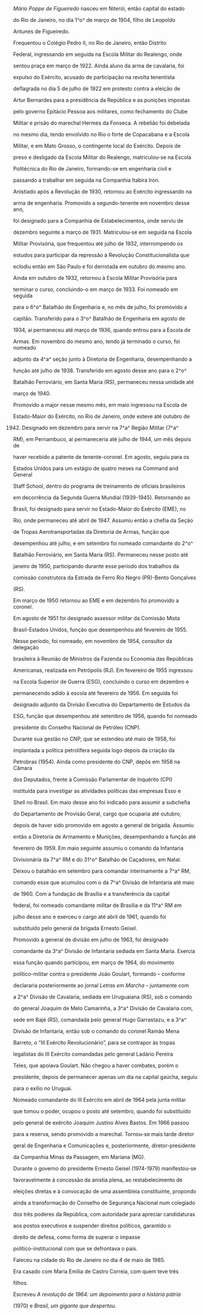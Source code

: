 

*Mário Poppe de Figueiredo* nasceu em Niterói, então capital do estado

do Rio de Janeiro, no dia 1^o^ de março de 1904, filho de Leopoldo

Antunes de Figueiredo.



Frequentou o Colégio Pedro II, no Rio de Janeiro, então Distrito

Federal, ingressando em seguida na Escola Militar do Realengo, onde

sentou praça em março de 1922. Ainda aluno da arma de cavalaria, foi

expulso do Exército, acusado de participação na revolta tenentista

deflagrada no dia 5 de julho de 1922 em protesto contra a eleição de

Artur Bernardes para a presidência da República e as punições impostas

pelo governo Epitácio Pessoa aos militares, como fechamento do Clube

Militar e prisão do marechal Hermes da Fonseca. A rebelião foi debelada

no mesmo dia, tendo envolvido no Rio o forte de Copacabana e a Escola

Militar, e em Mato Grosso, o contingente local do Exército. Depois de

preso e desligado da Escola Militar do Realengo, matriculou-se na Escola

Politécnica do Rio de Janeiro, formando-se em engenharia civil e

passando a trabalhar em seguida na Companhia Itabira Iron.



Anistiado após a Revolução de 1930, retornou ao Exército ingressando na

arma de engenharia. Promovido a segundo-tenente em novembro desse ano,

foi designado para a Companhia de Estabelecimentos, onde serviu de

dezembro seguinte a março de 1931. Matriculou-se em seguida na Escola

Militar Provisória, que frequentou até julho de 1932, interrompendo os

estudos para participar da repressão à Revolução Constitucionalista que

eclodiu então em São Paulo e foi derrotada em outubro do mesmo ano.

Ainda em outubro de 1932, retornou à Escola Militar Provisória para

terminar o curso, concluindo-o em março de 1933. Foi nomeado em seguida

para o 6^o^ Batalhão de Engenharia e, no mês de julho, foi promovido a

capitão. Transferido para o 3^o^ Batalhão de Engenharia em agosto de

1934, aí permaneceu até março de 1936, quando entrou para a Escola de

Armas. Em novembro do mesmo ano, tendo já terminado o curso, foi nomeado

adjunto da 4^a^ seção junto à Diretoria de Engenharia, desempenhando a

função até julho de 1938. Transferido em agosto desse ano para o 2^o^

Batalhão Ferroviário, em Santa Maria (RS), permaneceu nessa unidade até

março de 1940.



Promovido a major nesse mesmo mês, em maio ingressou na Escola de

Estado-Maior do Exército, no Rio de Janeiro, onde esteve até outubro de

1942. Designado em dezembro para servir na 7^a^ Região Militar (7^a^

RM), em Pernambuco, aí permaneceria até julho de 1944, um mês depois de

haver recebido a patente de tenente-coronel. Em agosto, seguiu para os

Estados Unidos para um estágio de quatro meses na Command and General

Staff School, dentro do programa de treinamento de oficiais brasileiros

em decorrência da Segunda Guerra Mundial (1939-1945). Retornando ao

Brasil, foi designado para servir no Estado-Maior do Exército (EME), no

Rio, onde permaneceu até abril de 1947. Assumiu então a chefia da Seção

de Tropas Aerotransportadas da Diretoria de Armas, função que

desempenhou até julho, e em setembro foi nomeado comandante do 2^o^

Batalhão Ferroviário, em Santa Maria (RS). Permaneceu nesse posto até

janeiro de 1950, participando durante esse período dos trabalhos da

comissão construtora da Estrada de Ferro Rio Negro (PR)-Bento Gonçalves

(RS).



Em março de 1950 retornou ao EME e em dezembro foi promovido a coronel.

Em agosto de 1951 foi designado assessor militar da Comissão Mista

Brasil-Estados Unidos, função que desempenhou até fevereiro de 1955.

Nesse período, foi nomeado, em novembro de 1954, consultor da delegação

brasileira à Reunião de Ministros da Fazenda ou Economia das Repúblicas

Americanas, realizada em Petrópolis (RJ). Em fevereiro de 1955 ingressou

na Escola Superior de Guerra (ESG), concluindo o curso em dezembro e

permanecendo adido à escola até fevereiro de 1956. Em seguida foi

designado adjunto da Divisão Executiva do Departamento de Estudos da

ESG, função que desempenhou até setembro de 1956, quando foi nomeado

presidente do Conselho Nacional de Petróleo (CNP).



Durante sua gestão no CNP, que se estendeu até maio de 1958, foi

implantada a política petrolífera seguida logo depois da criação da

Petrobras (1954). Ainda como presidente do CNP, depôs em 1958 na Câmara

dos Deputados, frente à Comissão Parlamentar de Inquérito (CPI)

instituída para investigar as atividades políticas das empresas Esso e

Shell no Brasil. Em maio desse ano foi indicado para assumir a subchefia

do Departamento de Provisão Geral, cargo que ocuparia até outubro,

depois de haver sido promovido em agosto a general de brigada. Assumiu

então a Diretoria de Armamento e Munições, desempenhando a função até

fevereiro de 1959. Em maio seguinte assumiu o comando da Infantaria

Divisionária da 7^a^ RM e do 31^o^ Batalhão de Caçadores, em Natal.

Deixou o batalhão em setembro para comandar interinamente a 7^a^ RM,

comando esse que acumulou com o da 7^a^ Divisão de Infantaria até maio

de 1960. Com a fundação de Brasília e a transferência da capital

federal, foi nomeado comandante militar de Brasília e da 11^a^ RM em

julho desse ano e exerceu o cargo até abril de 1961, quando foi

substituído pelo general de brigada Ernesto Geisel.



Promovido a general de divisão em julho de 1963, foi designado

comandante da 3^a^ Divisão de Infantaria sediada em Santa Maria. Exercia

essa função quando participou, em março de 1964, do movimento

político-militar contra o presidente João Goulart, formando – conforme

declararia posteriormente ao jornal *Letras em Marcha* – juntamente com

a 2^a^ Divisão de Cavalaria, sediada em Uruguaiana (RS), sob o comando

do general Joaquim de Melo Camarinha, a 3^a^ Divisão de Cavalaria com,

sede em Bajé (RS), comandada pelo general Hugo Garrastazu, e a 3^a^

Divisão de Infantaria, então sob o comando do coronel Ramão Mena

Barreto, o “III Exército Revolucionário”, para se contrapor às tropas

legalistas do III Exército comandadas pelo general Ladário Pereira

Teles, que apoiava Goulart. Não chegou a haver combates, porém o

presidente, depois de permanecer apenas um dia na capital gaúcha, seguiu

para o exílio no Uruguai.



Nomeado comandante do III Exército em abril de 1964 pela junta militar

que tomou o poder, ocupou o posto até setembro, quando foi substituído

pelo general de exército Joaquim Justino Alves Bastos. Em 1966 passou

para a reserva, sendo promovido a marechal. Tornou-se mais tarde diretor

geral de Engenharia e Comunicações e, posteriormente, diretor-presidente

da Companhia Minas da Passagem, em Mariana (MG).



Durante o governo do presidente Ernesto Geisel (1974-1979) manifestou-se

favoravelmente à concessão da anistia plena, ao restabelecimento de

eleições diretas e à convocação de uma assembleia constituinte, propondo

ainda a transformação do Conselho de Segurança Nacional num colegiado

dos três poderes da República, com autoridade para apreciar candidaturas

aos postos executivos e suspender direitos políticos, garantido o

direito de defesa, como forma de superar o impasse

político-institucional com que se defrontava o país.



Faleceu na cidade do Rio de Janeiro no dia 4 de maio de 1985.



Era casado com Maria Emília de Castro Correia, com quem teve três

filhos.



Escreveu *A revolução de 1964: um depoimento para a história pátria*

(1970) e *Brasil, um gigante que despertou*.



